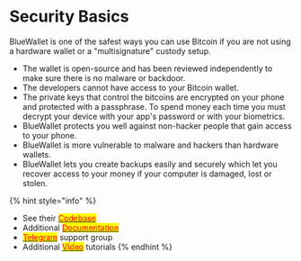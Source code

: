 # Security Basics

BlueWallet is one of the safest ways you can use Bitcoin if you are not using a hardware wallet or a "multisignature" custody setup.

* The wallet is open-source and has been reviewed independently to make sure there is no malware or backdoor.
* The developers cannot have access to your Bitcoin wallet.
* The private keys that control the bitcoins are encrypted on your phone and protected with a passphrase. To spend money each time you must decrypt your device with your app's password or with your biometrics.
* BlueWallet protects you well against non-hacker people that gain access to your phone.
* BlueWallet is more vulnerable to malware and hackers than hardware wallets.
* BlueWallet lets you create backups easily and securely which let you recover access to your money if your computer is damaged, lost or stolen.

{% hint style="info" %}
* See their [<mark style="color:red;">Codebase</mark>](https://github.com/bluewallet/bluewallet)
* Additional [<mark style="color:red;">Documentation</mark>](http://help.bluewallet.io/en/)
* [<mark style="color:red;">Telegram</mark>](https://t.me/bluewallet) support group
* Additional [<mark style="color:red;">Video</mark>](https://youtu.be/imMX7i4qpmg) tutorials
{% endhint %}
